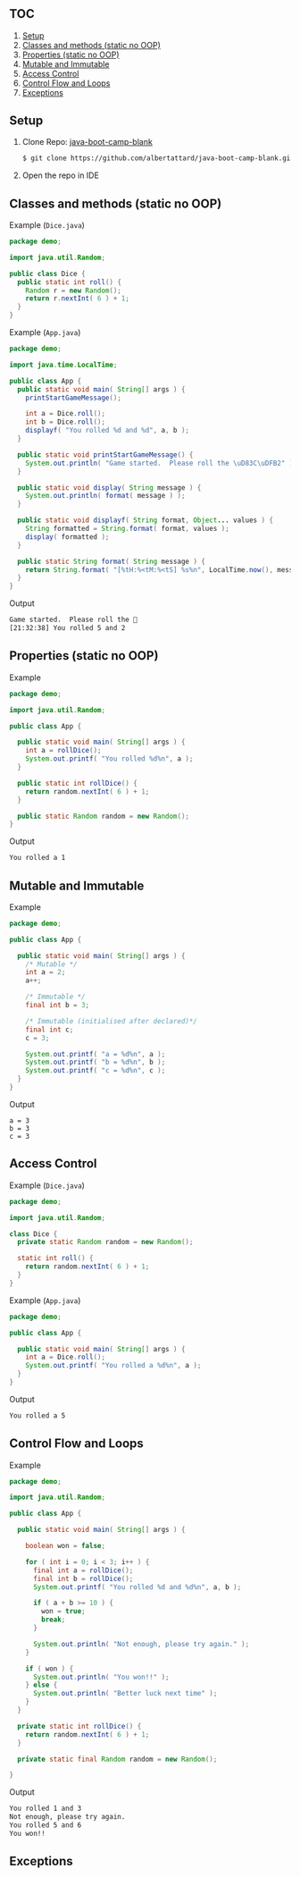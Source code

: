 #

## TOC

1. [Setup](#setup)
1. [Classes and methods (static no OOP)](#classes-and-methods-static-no-oop)
1. [Properties (static no OOP)](#properties-static-no-oop)
1. [Mutable and Immutable](#mutable-and-immutable)
1. [Access Control](#access-control)
1. [Control Flow and Loops](#control-flow-and-loops)
1. [Exceptions](#exceptions)

## Setup

1. Clone Repo: [java-boot-camp-blank](https://github.com/albertattard/java-boot-camp-blank)

    ```bash
    $ git clone https://github.com/albertattard/java-boot-camp-blank.git
    ```

1. Open the repo in IDE

## Classes and methods (static no OOP)

Example (`Dice.java`)

```java
package demo;

import java.util.Random;

public class Dice {
  public static int roll() {
    Random r = new Random();
    return r.nextInt( 6 ) + 1;
  }
}
```

Example (`App.java`)

```java
package demo;

import java.time.LocalTime;

public class App {
  public static void main( String[] args ) {
    printStartGameMessage();

    int a = Dice.roll();
    int b = Dice.roll();
    displayf( "You rolled %d and %d", a, b );
  }

  public static void printStartGameMessage() {
    System.out.println( "Game started.  Please roll the \uD83C\uDFB2" );
  }

  public static void display( String message ) {
    System.out.println( format( message ) );
  }

  public static void displayf( String format, Object... values ) {
    String formatted = String.format( format, values );
    display( formatted );
  }

  public static String format( String message ) {
    return String.format( "[%tH:%<tM:%<tS] %s%n", LocalTime.now(), message );
  }
}
```

Output

```bash
Game started.  Please roll the 🎲
[21:32:38] You rolled 5 and 2
```

## Properties (static no OOP)

Example

```java
package demo;

import java.util.Random;

public class App {

  public static void main( String[] args ) {
    int a = rollDice();
    System.out.printf( "You rolled %d%n", a );
  }

  public static int rollDice() {
    return random.nextInt( 6 ) + 1;
  }

  public static Random random = new Random();
}
```

Output

```bash
You rolled a 1
```

## Mutable and Immutable

Example

```java
package demo;

public class App {

  public static void main( String[] args ) {
    /* Mutable */
    int a = 2;
    a++;

    /* Immutable */
    final int b = 3;

    /* Immutable (initialised after declared)*/
    final int c;
    c = 3;

    System.out.printf( "a = %d%n", a );
    System.out.printf( "b = %d%n", b );
    System.out.printf( "c = %d%n", c );
  }
}
```

Output

```
a = 3
b = 3
c = 3
```

## Access Control

Example (`Dice.java`)

```java
package demo;

import java.util.Random;

class Dice {
  private static Random random = new Random();

  static int roll() {
    return random.nextInt( 6 ) + 1;
  }
}
```

Example (`App.java`)

```java
package demo;

public class App {

  public static void main( String[] args ) {
    int a = Dice.roll();
    System.out.printf( "You rolled a %d%n", a );
  }
}
```

Output

```bash
You rolled a 5
```

## Control Flow and Loops

Example

```java
package demo;

import java.util.Random;

public class App {

  public static void main( String[] args ) {

    boolean won = false;

    for ( int i = 0; i < 3; i++ ) {
      final int a = rollDice();
      final int b = rollDice();
      System.out.printf( "You rolled %d and %d%n", a, b );

      if ( a + b >= 10 ) {
        won = true;
        break;
      }

      System.out.println( "Not enough, please try again." );
    }

    if ( won ) {
      System.out.println( "You won!!" );
    } else {
      System.out.println( "Better luck next time" );
    }
  }

  private static int rollDice() {
    return random.nextInt( 6 ) + 1;
  }

  private static final Random random = new Random();

}
```

Output

```bash
You rolled 1 and 3
Not enough, please try again.
You rolled 5 and 6
You won!!
```

## Exceptions
